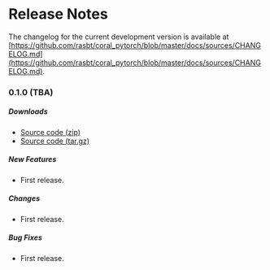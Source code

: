 # Release Notes

The changelog for the current development version is available at
[https://github.com/rasbt/coral_pytorch/blob/master/docs/sources/CHANGELOG.md](https://github.com/rasbt/coral_pytorch/blob/master/docs/sources/CHANGELOG.md).


### 0.1.0 (TBA)

##### Downloads

- [Source code (zip)](https://github.com/rasbt/coral_pytorch/archive/v0.1.0.zip)
- [Source code (tar.gz)](https://github.com/rasbt/coral_pytorch/archive/v0.1.0.tar.gz)

##### New Features

- First release.
 
##### Changes

- First release.

##### Bug Fixes

- First release.